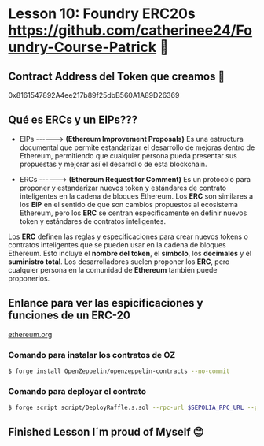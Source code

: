 # Lesson 10: Foundry ERC20s https://github.com/catherinee24/Foundry-Course-Patrick 🤩

## Contract Address del Token que creamos 🫡
0x8161547892A4ee217b89f25dbB560A1A89D26369
## Qué es ERCs y un EIPs???
* EIPs ------> **(Ethereum Improvement Proposals)** Es una estructura documental que permite estandarizar el desarrollo de mejoras dentro de Ethereum, permitiendo que cualquier persona pueda presentar sus propuestas y mejorar así el desarrollo de esta blockchain. 

* ERCs ------> **(Ethereum Request for Comment)** Es un protocolo para proponer y estandarizar nuevos token y estándares de contrato inteligentes en la cadena de bloques Ethereum. Los **ERC** son similares a los **EIP** en el sentido de que son cambios propuestos al ecosistema Ethereum, pero los **ERC** se centran específicamente en definir nuevos token y estándares de contratos inteligentes.

Los **ERC** definen las reglas y especificaciones para crear nuevos tokens o contratos inteligentes que se pueden usar en la cadena de bloques Ethereum. Esto incluye el **nombre del token**, el **símbolo**, los **decimales** y el **suministro total**. Los desarrolladores suelen proponer los **ERC**, pero cualquier persona en la comunidad de **Ethereum** también puede proponerlos.

## Enlance para ver las espicificaciones y funciones de un ERC-20
[ethereum.org](https://eips.ethereum.org/EIPS/eip-20)

### Comando para instalar los contratos de OZ 
```bash
$ forge install OpenZeppelin/openzeppelin-contracts --no-commit
```

### Comando para deployar el contrato 
```bash
$ forge script script/DeployRaffle.s.sol --rpc-url $SEPOLIA_RPC_URL --private-key $PRIVATE_KEY --broadcast --verify --etherscan-api-key $ETHERSCAN_API_KEY
```

## Finished Lesson I´m proud of Myself 😊